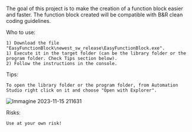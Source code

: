 The goal of this project is to make the creation of a function block easier and faster. 
The function block created will be compatible with B&R clean coding guidelines.

Who to use:

    1) Download the file "EasyFunctionBlock\newest_sw_release\EasyFunctionBlock.exe".
    1) Execute it in the target folder (can be the library folder or the program folder. Check Tips section below).
    2) Follow the instructions in the console.

Tips:

    To open the library folder or the program folder, from Automation Studio right click on it and choose "Open with Explorer".
![Immagine 2023-11-15 211631](https://github.com/pennisiandrea/EasyFunctionBlock/assets/150801185/c43806fc-83d2-4f83-9219-82f55ff9c7b1)


Risks:

    Use at your own risk! 

